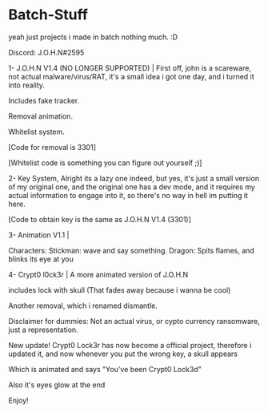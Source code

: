 # Batch-Stuff
yeah just projects i made in batch nothing much.
:D

Discord: J.O.H.N#2595

1- J.O.H.N V1.4 (NO LONGER SUPPORTED) | First off, john is a scareware, not actual malware/virus/RAT, it's a small idea i got one day, and i turned it into reality.

Includes fake tracker.

Removal animation.

Whitelist system.

[Code for removal is 3301]

[Whitelist code is something you can figure out yourself ;)]


2- Key System, Alright its a lazy one indeed, but yes, it's just a small version of my original one, and the original one has a dev mode, and it requires my actual information to engage into it, so there's no way in hell im putting it here.

[Code to obtain key is the same as J.O.H.N V1.4 (3301)]




3- Animation V1.1 |

Characters:
Stickman: wave and say something.
Dragon: Spits flames, and blinks its eye at you

4- Crypt0 l0ck3r | A more animated version of J.O.H.N

includes lock with skull (That fades away because i wanna be cool)

Another removal, which i renamed dismantle.


Disclaimer for dummies: Not an actual virus, or cypto currency ransomware, just a representation.



New update!
Crypt0 Lock3r has now become a official project, therefore i updated it, and now whenever you put the wrong key, a skull appears

Which is animated and says "You've been Crypt0 Lock3d"

Also it's eyes glow at the end

Enjoy!
